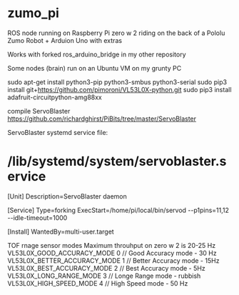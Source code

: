 # zumo_pi
ROS node running on Raspberry Pi zero w 2 riding on the back of a Pololu Zumo Robot + Arduion Uno with extras

Works with forked ros_arduino_bridge in my other repository

Some nodes (brain) run on an Ubuntu VM on my grunty PC

sudo apt-get install python3-pip python3-smbus python3-serial
sudo pip3 install git+https://github.com/pimoroni/VL53L0X-python.git
sudo pip3 install adafruit-circuitpython-amg88xx

compile ServoBlaster
https://github.com/richardghirst/PiBits/tree/master/ServoBlaster

ServoBlaster systemd service file:
# /lib/systemd/system/servoblaster.service

[Unit]
Description=ServoBlaster daemon

[Service]
Type=forking
ExecStart=/home/pi/local/bin/servod --p1pins=11,12 --idle-timeout=1000

[Install]
WantedBy=multi-user.target

TOF rnage sensor modes
Maximum throuhput on zero w 2 is 20-25 Hz
VL53L0X_GOOD_ACCURACY_MODE      0   // Good Accuracy mode - 30 Hz
VL53L0X_BETTER_ACCURACY_MODE    1   // Better Accuracy mode - 15Hz
VL53L0X_BEST_ACCURACY_MODE      2   // Best Accuracy mode - 5Hz
VL53L0X_LONG_RANGE_MODE         3   // Longe Range mode - rubbish
VL53L0X_HIGH_SPEED_MODE         4   // High Speed mode - 50 Hz 
